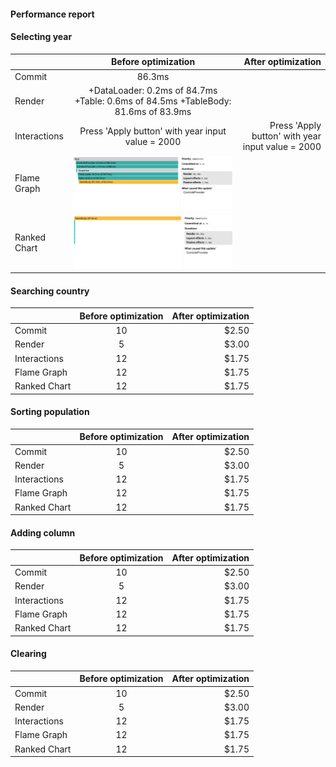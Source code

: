 #### Performance report

#### Selecting year

|              |                                Before optimization                                |                                After optimization |
| :----------- | :-------------------------------------------------------------------------------: | ------------------------------------------------: |
| Commit       |                                      86.3ms                                       |                                                   |
| Render       | +DataLoader: 0.2ms of 84.7ms +Table: 0.6ms of 84.5ms +TableBody: 81.6ms of 83.9ms |                                                   |
| Interactions |                 Press 'Apply button' with year input value = 2000                 | Press 'Apply button' with year input value = 2000 |
| Flame Graph  |                              ![alt text](image.png)                               |                                                   |
| Ranked Chart |                             ![alt text](image-1.png)                              |                                                   |

#### Searching country

|              | Before optimization | After optimization |
| :----------- | :-----------------: | -----------------: |
| Commit       |         10          |              $2.50 |
| Render       |          5          |              $3.00 |
| Interactions |         12          |              $1.75 |
| Flame Graph  |         12          |              $1.75 |
| Ranked Chart |         12          |              $1.75 |

#### Sorting population

|              | Before optimization | After optimization |
| :----------- | :-----------------: | -----------------: |
| Commit       |         10          |              $2.50 |
| Render       |          5          |              $3.00 |
| Interactions |         12          |              $1.75 |
| Flame Graph  |         12          |              $1.75 |
| Ranked Chart |         12          |              $1.75 |

#### Adding column

|              | Before optimization | After optimization |
| :----------- | :-----------------: | -----------------: |
| Commit       |         10          |              $2.50 |
| Render       |          5          |              $3.00 |
| Interactions |         12          |              $1.75 |
| Flame Graph  |         12          |              $1.75 |
| Ranked Chart |         12          |              $1.75 |

#### Clearing

|              | Before optimization | After optimization |
| :----------- | :-----------------: | -----------------: |
| Commit       |         10          |              $2.50 |
| Render       |          5          |              $3.00 |
| Interactions |         12          |              $1.75 |
| Flame Graph  |         12          |              $1.75 |
| Ranked Chart |         12          |              $1.75 |
